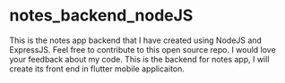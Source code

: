 # notes_backend_nodeJS
This is the notes app backend that I have created using NodeJS and ExpressJS. Feel free to contribute to this open source repo. I would love your feedback about my code.
This is the backend for notes app, I will create its front end in flutter mobile applicaiton.
